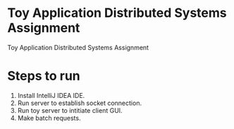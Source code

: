 # Toy Application Distributed Systems Assignment
 Toy Application Distributed Systems Assignment
 
# Steps to run
1. Install IntelliJ IDEA IDE.
2. Run server to establish socket connection.
3. Run toy server to intitiate client GUI.
4. Make batch requests.
